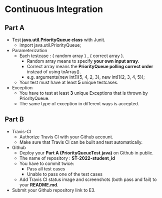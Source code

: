 # Continuous Integration

## Part A
- Test **java.util.PriorityQueue class** with Junit.
    - import java.util.PriorityQueue; 
- Parameterization 
    - Each testcase : { random array } , { correct array }. 
        - Random array means to specify **your own input array**. 
        - Correct array means the **PriorityQueue polling correct order** instead of using toArray(). 
        - e.g. arguments(new int[]{5, 4, 2, 3}, new int[]{2, 3, 4, 5}); 
    - Your test must have at least **5** unique testcases. 
- Exception 
    - You have to test at least **3** unique Exceptions that is thrown by PriorityQueue. 
    - The same type of exception in different ways is accepted.

## Part B
- Travis-CI
    - Authorize Travis CI with your Github account.
    - Make sure that Travis CI can be built and test automatically.
- Github
    - Deploy your **Part A (PriorityQueueTest.java)** on Github in public.
    - The name of repository : **ST-2022-student_id**
    - You have to commit twice: 
        - Pass all test cases
        - Unable to pass one of the test cases
    - Add Travis CI status image and screenshots (both pass and fail) to your **README.md**. 
- Submit your Github repository link to E3.
